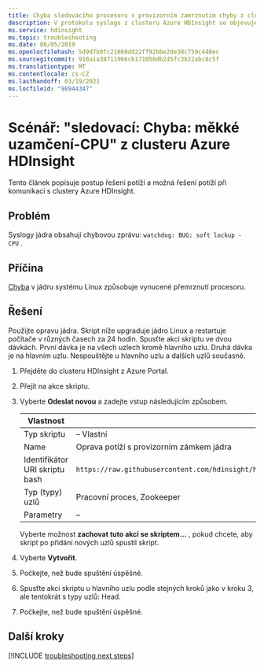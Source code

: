 ```yaml
---
title: Chyba sledovacího procesoru s provizorním zamrznutím chyby z clusteru Azure HDInsight
description: V protokolu syslogs z clusteru Azure HDInsight se objevuje procesor s provizorním zamrznutím chyb v jádrech.
ms.service: hdinsight
ms.topic: troubleshooting
ms.date: 08/05/2019
ms.openlocfilehash: 5d9d7b0fc21660dd22ff92bbe2de38c759c440ec
ms.sourcegitcommit: 910a1a38711966cb171050db245fc3b22abc8c5f
ms.translationtype: MT
ms.contentlocale: cs-CZ
ms.lasthandoff: 03/19/2021
ms.locfileid: "98944347"
---
```

# <a name="scenario-watchdog-bug-soft-lockup---cpu-error-from-an-azure-hdinsight-cluster"></a>Scénář: "sledovací: Chyba: měkké uzamčení-CPU" z clusteru Azure HDInsight

Tento článek popisuje postup řešení potíží a možná řešení potíží při komunikaci s clustery Azure HDInsight.

## <a name="issue"></a>Problém

Syslogy jádra obsahují chybovou zprávu: `watchdog: BUG: soft lockup - CPU` .

## <a name="cause"></a>Příčina

[Chyba](https://bugzilla.kernel.org/show_bug.cgi?id=199437) v jádru systému Linux způsobuje vynucené přemrznutí procesoru.

## <a name="resolution"></a>Řešení

Použijte opravu jádra. Skript níže upgraduje jádro Linux a restartuje počítače v různých časech za 24 hodin. Spusťte akci skriptu ve dvou dávkách. První dávka je na všech uzlech kromě hlavního uzlu. Druhá dávka je na hlavním uzlu. Nespouštějte u hlavního uzlu a dalších uzlů současně.

1. Přejděte do clusteru HDInsight z Azure Portal.

1. Přejít na akce skriptu.

1. Vyberte **Odeslat novou** a zadejte vstup následujícím způsobem.

    | Vlastnost | Hodnota |
    | --- | --- |
    | Typ skriptu | – Vlastní |
    | Name |Oprava potíží s provizorním zámkem jádra |
    | Identifikátor URI skriptu bash |`https://raw.githubusercontent.com/hdinsight/hdinsight.github.io/master/ClusterCRUD/KernelSoftLockFix/scripts/KernelSoftLockIssue_FixAndReboot.sh` |
    | Typ (typy) uzlů |Pracovní proces, Zookeeper |
    | Parametry |– |

    Vyberte možnost **zachovat tuto akci se skriptem...** , pokud chcete, aby skript po přidání nových uzlů spustil skript.

1. Vyberte **Vytvořit**.

1. Počkejte, než bude spuštění úspěšné.

1. Spusťte akci skriptu u hlavního uzlu podle stejných kroků jako v kroku 3, ale tentokrát s typy uzlů: Head.

1. Počkejte, než bude spuštění úspěšné.

## <a name="next-steps"></a>Další kroky

[!INCLUDE [troubleshooting next steps](../../../includes/hdinsight-troubleshooting-next-steps.md)]